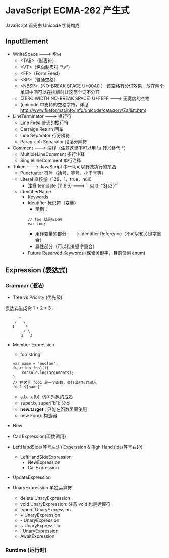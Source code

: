 # JavaScript ECMA-262 产生式

JavaScript 首先由 Unicode 字符构成

## InputElement
* WhiteSpace          ---> 空白
    * \<TAB\>（制表符）
    * \<VT\>（纵向制表符 "\v"）
    * \<FF\>（Form Feed）
    * \<SP\>（普通空格）
    * \<NBSP\>（NO-BREAK SPACE U+00A0 ） 该空格有分词效果，放在两个单词中间可以在排版时让这两个词不分开
    * <ZWNBSP> (ZERO WIDTH NO-BREAK SPACE) U+FEFF ---> 无宽度的空格
    * <USP>(unicode 中支持的空格字符，详见 http://www.fileformat.info/info/unicode/category/Zs/list.htm)
* LineTerminator      ---> 换行符
    * <LF> Line Feed 普通的换行符
    * <CR> Carraige Return 回车
    * <LS> Line Separator  行分隔符
    * <PS> Paragraph Separator 段落分隔符
* Comment             ---> 注释（注意这里不可以用 \\u 转义替代 \*）
    * MultipleLineComment   多行注释
    * SingleLineComment     单行注释
* Token               ---> JavaScript 中一切可以有效执行的东西
    * Punctuator        符号（括号，等号，小于号等）
    * Literal           直接量（128，1，true，null）
        * 注意 template (11.8.6) ---> \`I said: "${s2}"\`
    * IdentifierName
        * Keywords
        * Identifier        标识符（变量）
            * 示例：
            ``` JavaSript
            // foo 就是标识符
            var foo;     
            ```
            * 用作变量的部分 ---> Identifier Reference（不可以和关键字重合）
            * 属性部分（可以和关键字重合）
        * Future Reserved Keywords (保留关键字，目前仅剩 enum)

## Expression (表达式)

### Grammar (语法)

* Tree vs Priority (优先级)

表达式生成树 1 + 2 * 3：

```
      +
    /   \
   1     *
        / \
       2   3
```

* Member Expression
    * foo\`string\`
    ```
    var name = 'nuolan';
    function foo1(){
        console.log(arguments);
    }
    // 在这里 foo1 是一个函数，会打出对应的输入
    foo1`${name}`
    ```
    * a.b，a[b]: 访问对象的成员
    * super.b, super[\'b\']:     父类
    * **new.target** : 只能在函数里面使用
    * new Foo(): 构造器
* New

* Call Expression(函数调用）

* LeftHandSide(等号左边) Experssion & Righ Handside(等号右边)
    * LeftHandSideExpression
        * NewExpression
        * CallExpression

* UpdateExpression

* UnaryExpression 单独运算符
    * delete UnaryExpression
    * void UnaryExpression: 注意 void 也是运算符
    * typeof UnaryExpression
    * \+ UnaryExpression
    * \- UnaryExpression
    * \~ UnaryExpression
    * \! UnaryExpression
    * AwaitExpression
    

### Runtime (运行时)
